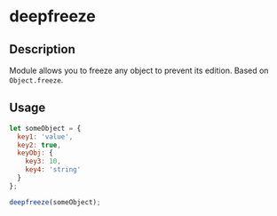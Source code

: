 # deepfreeze

## Description

Module allows you to freeze any object to prevent its edition. Based on `Object.freeze`.

## Usage

```javascript
let someObject = {
  key1: 'value',
  key2: true,
  keyObj: {
    key3: 10,
    key4: 'string'
  }
};

deepfreeze(someObject);
```
